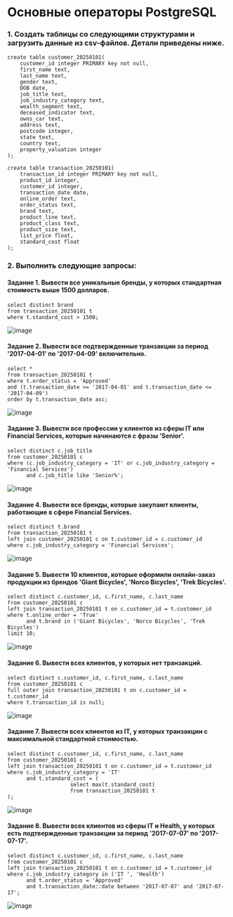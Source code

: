 # Основные операторы PostgreSQL

### 1. Создать таблицы со следующими структурами и загрузить данные из csv-файлов. Детали приведены ниже.

```postgresql
create table customer_20250101(
    customer_id integer PRIMARY key not null,
    first_name text,         
    last_name text,             
    gender text,                 
    DOB date,                    
    job_title text,               
    job_industry_category text,   
    wealth_segment text,          
    deceased_indicator text,      
    owns_car text,               
    address text,              
    postcode integer,            
    state text,          
    country text,                
    property_valuation integer       
);

create table transaction_20250101(
    transaction_id integer PRIMARY key not null,
    product_id integer,
    customer_id integer,
    transaction_date date,    
    online_order text,        
    order_status text,        
    brand text,               
    product_line text,       
    product_class text,      
    product_size text,        
    list_price float,          
    standard_cost float      
);
```

### 2. Выполнить следующие запросы:

#### Задание 1. Вывести все уникальные бренды, у которых стандартная стоимость выше 1500 долларов.
```postgresql
select distinct brand
from transaction_20250101 t
where t.standard_cost > 1500;
```
![image](https://github.com/user-attachments/assets/f525f702-c93f-4298-8a8c-25998fcc60e2)

#### Задание 2. Вывести все подтвержденные транзакции за период '2017-04-01' по '2017-04-09' включительно.
```postgresql
select *
from transaction_20250101 t
where t.order_status = 'Approved'
and (t.transaction_date >= '2017-04-01' and t.transaction_date <= '2017-04-09')
order by t.transaction_date asc;
```
![image](https://github.com/user-attachments/assets/72cd8895-57c2-41df-b9d5-9966f5a68ce9)

#### Задание 3. Вывести все профессии у клиентов из сферы IT или Financial Services, которые начинаются с фразы 'Senior'.
```postgresql
select distinct c.job_title
from customer_20250101 c
where (c.job_industry_category = 'IT' or c.job_industry_category = 'Financial Services')
	  and c.job_title like 'Senior%';
```
![image](https://github.com/user-attachments/assets/75ca4a8f-efdd-4879-aa0f-f82c4ba88076)

#### Задание 4. Вывести все бренды, которые закупают клиенты, работающие в сфере Financial Services.
```postgresql
select distinct t.brand
from transaction_20250101 t 
left join customer_20250101 c on t.customer_id = c.customer_id 
where c.job_industry_category = 'Financial Services';
```
![image](https://github.com/user-attachments/assets/46c1fe08-9877-42f8-bdf1-6ec4182e7dae)

#### Задание 5. Вывести 10 клиентов, которые оформили онлайн-заказ продукции из брендов 'Giant Bicycles', 'Norco Bicycles', 'Trek Bicycles'.
```postgresql
select distinct c.customer_id, c.first_name, c.last_name 
from customer_20250101 c 
left join transaction_20250101 t on c.customer_id = t.customer_id 
where t.online_order = 'True' 
	  and t.brand in ('Giant Bicycles', 'Norco Bicycles', 'Trek Bicycles')
limit 10;
```
![image](https://github.com/user-attachments/assets/3f8771cb-c288-4333-9eb5-cd274a8a00da)

#### Задание 6. Вывести всех клиентов, у которых нет транзакций.
```postgresql
select distinct c.customer_id, c.first_name, c.last_name  
from customer_20250101 c
full outer join transaction_20250101 t on c.customer_id = t.customer_id 
where t.transaction_id is null;
```
![image](https://github.com/user-attachments/assets/f588b6a8-8559-47b7-9d34-cfe06f63f34d)

#### Задание 7. Вывести всех клиентов из IT, у которых транзакции с максимальной стандартной стоимостью.
```postgresql
select distinct c.customer_id, c.first_name, c.last_name  
from customer_20250101 c
left join transaction_20250101 t on c.customer_id = t.customer_id 
where c.job_industry_category = 'IT' 
	  and t.standard_cost = (
                    select max(t.standard_cost)
                    from transaction_20250101 t
);
```
![image](https://github.com/user-attachments/assets/d28e7a6c-2146-4d67-8c85-f79e6983ac84)

#### Задание 8. Вывести всех клиентов из сферы IT и Health, у которых есть подтвержденные транзакции за период '2017-07-07' по '2017-07-17'.
```postgresql
select distinct c.customer_id, c.first_name, c.last_name  
from customer_20250101 c
left join transaction_20250101 t on c.customer_id = t.customer_id 
where c.job_industry_category in ('IT ', 'Health')
	  and t.order_status = 'Approved'
	  and t.transaction_date::date between '2017-07-07' and '2017-07-17';
```
![image](https://github.com/user-attachments/assets/f4ad1917-2df9-467d-949b-fefcb63b19ab)
